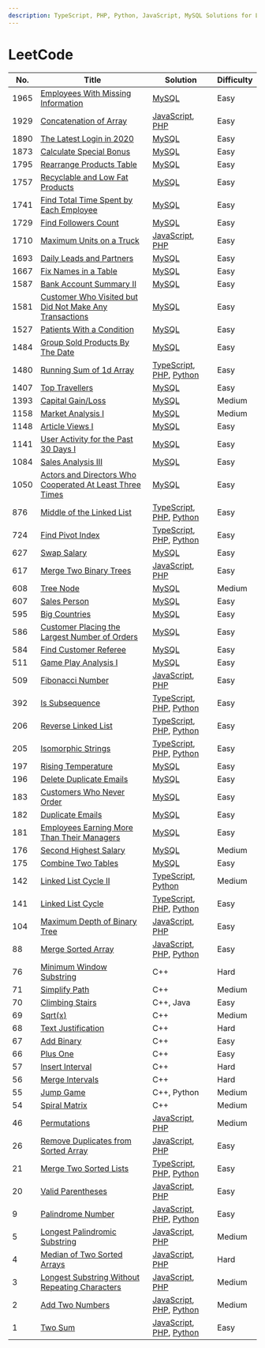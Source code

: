 ```yaml
---
description: TypeScript, PHP, Python, JavaScript, MySQL Solutions for Leetcode
---
```


# LeetCode

| No.  | Title                                                                                                                                  | Solution                                                                                                                                                                                | Difficulty |
| ---- | -------------------------------------------------------------------------------------------------------------------------------------- | --------------------------------------------------------------------------------------------------------------------------------------------------------------------------------------- | ---------- |
| 1965 | [Employees With Missing Information](problems/1965.-employees-with-missing-information.md)                                             | [MySQL](problems/1965.-employees-with-missing-information.md#javascript)                                                                                                                | Easy       |
| 1929 | [Concatenation of Array](problems/1929.-concatenation-of-array.md)                                                                     | [JavaScript](problems/1929.-concatenation-of-array.md#javascript), [PHP](problems/1929.-concatenation-of-array.md#javascript-1)                                                         | Easy       |
| 1890 | [The Latest Login in 2020](problems/1890.-the-latest-login-in-2020.md)                                                                 | [MySQL](problems/1890.-the-latest-login-in-2020.md#javascript)                                                                                                                          | Easy       |
| 1873 | [Calculate Special Bonus](problems/1873.-calculate-special-bonus.md)                                                                   | [MySQL](problems/1873.-calculate-special-bonus.md#javascript)                                                                                                                           | Easy       |
| 1795 | [Rearrange Products Table](problems/1795.-rearrange-products-table.md)                                                                 | [MySQL](problems/1795.-rearrange-products-table.md#javascript)                                                                                                                          | Easy       |
| 1757 | [Recyclable and Low Fat Products](problems/1757.-recyclable-and-low-fat-products.md)                                                   | [MySQL](problems/1757.-recyclable-and-low-fat-products.md#javascript)                                                                                                                   | Easy       |
| 1741 | [Find Total Time Spent by Each Employee](problems/1741.-find-total-time-spent-by-each-employee.md)                                     | [MySQL](problems/1741.-find-total-time-spent-by-each-employee.md#javascript)                                                                                                            | Easy       |
| 1729 | [Find Followers Count](problems/1729.-find-followers-count.md)                                                                         | [MySQL](problems/1729.-find-followers-count.md#javascript)                                                                                                                              | Easy       |
| 1710 | [Maximum Units on a Truck](problems/1710.-maximum-units-on-a-truck.md)                                                                 | [JavaScript](problems/1710.-maximum-units-on-a-truck.md#javascript), [PHP](problems/1710.-maximum-units-on-a-truck.md#javascript-1)                                                     | Easy       |
| 1693 | [Daily Leads and Partners](problems/1693.-daily-leads-and-partners.md)                                                                 | [MySQL](problems/1693.-daily-leads-and-partners.md#javascript)                                                                                                                          | Easy       |
| 1667 | [Fix Names in a Table](problems/1667.-fix-names-in-a-table.md)                                                                         | [MySQL](problems/1667.-fix-names-in-a-table.md#javascript)                                                                                                                              | Easy       |
| 1587 | [Bank Account Summary II](problems/1587.-bank-account-summary-ii.md)                                                                   | [MySQL](problems/1587.-bank-account-summary-ii.md#javascript)                                                                                                                           | Easy       |
| 1581 | [Customer Who Visited but Did Not Make Any Transactions](problems/1581.-customer-who-visited-but-did-not-make-any-transactions.md)     | [MySQL](problems/1581.-customer-who-visited-but-did-not-make-any-transactions.md#javascript)                                                                                            | Easy       |
| 1527 | [Patients With a Condition](problems/1527.-patients-with-a-condition.md)                                                               | [MySQL](problems/1527.-patients-with-a-condition.md#javascript)                                                                                                                         | Easy       |
| 1484 | [Group Sold Products By The Date](problems/1484.-group-sold-products-by-the-date.md)                                                   | [MySQL](problems/1484.-group-sold-products-by-the-date.md#javascript)                                                                                                                   | Easy       |
| 1480 | [Running Sum of 1d Array](problems/1480.-running-sum-of-1d-array.md)                                                                   | [TypeScript](problems/1480.-running-sum-of-1d-array.md#typescript), [PHP](problems/1480.-running-sum-of-1d-array.md#php), [Python](problems/1480.-running-sum-of-1d-array.md#python)    | Easy       |
| 1407 | [Top Travellers](problems/1407.-top-travellers.md)                                                                                     | [MySQL](problems/1407.-top-travellers.md#javascript)                                                                                                                                    | Easy       |
| 1393 | [Capital Gain/Loss](problems/1393.-capital-gain-loss.md)                                                                               | [MySQL](problems/1393.-capital-gain-loss.md#javascript)                                                                                                                                 | Medium     |
| 1158 | [Market Analysis I](problems/1158.-market-analysis-i.md)                                                                               | [MySQL](problems/1158.-market-analysis-i.md#javascript)                                                                                                                                 | Medium     |
| 1148 | [Article Views I](problems/1148.-article-views-i.md)                                                                                   | [MySQL](problems/1148.-article-views-i.md#javascript)                                                                                                                                   | Easy       |
| 1141 | [User Activity for the Past 30 Days I](problems/1141.-user-activity-for-the-past-30-days-i.md)                                         | [MySQL](problems/1141.-user-activity-for-the-past-30-days-i.md#javascript)                                                                                                              | Easy       |
| 1084 | [Sales Analysis III](problems/1084.-sales-analysis-iii.md)                                                                             | [MySQL](problems/1084.-sales-analysis-iii.md#javascript)                                                                                                                                | Easy       |
| 1050 | [Actors and Directors Who Cooperated At Least Three Times](problems/1050.-actors-and-directors-who-cooperated-at-least-three-times.md) | [MySQL](problems/1050.-actors-and-directors-who-cooperated-at-least-three-times.md#javascript)                                                                                          | Easy       |
| 876  | [Middle of the Linked List](problems/876.-middle-of-the-linked-list.md)                                                                | [TypeScript](problems/876.-middle-of-the-linked-list.md#typescript), [PHP](problems/876.-middle-of-the-linked-list.md#php), [Python](problems/876.-middle-of-the-linked-list.md#python) | Easy       |
| 724  | [Find Pivot Index](problems/724.-find-pivot-index.md)                                                                                  | [TypeScript](problems/724.-find-pivot-index.md#javascript), [PHP](problems/724.-find-pivot-index.md#javascript-1), [Python](problems/724.-find-pivot-index.md#javascript-2)             | Easy       |
| 627  | [Swap Salary](problems/627.-swap-salary.md)                                                                                            | [MySQL](problems/627.-swap-salary.md#javascript)                                                                                                                                        | Easy       |
| 617  | [Merge Two Binary Trees](problems/617.-merge-two-binary-trees.md)                                                                      | [JavaScript](problems/617.-merge-two-binary-trees.md#javascript), [PHP](problems/617.-merge-two-binary-trees.md#javascript-1)                                                           | Easy       |
| 608  | [Tree Node](problems/608.-tree-node.md)                                                                                                | [MySQL](problems/608.-tree-node.md#javascript)                                                                                                                                          | Medium     |
| 607  | [Sales Person](problems/607.-sales-person.md)                                                                                          | [MySQL](problems/607.-sales-person.md#javascript)                                                                                                                                       | Easy       |
| 595  | [Big Countries](problems/595.-big-countries.md)                                                                                        | [MySQL](problems/595.-big-countries.md#javascript)                                                                                                                                      | Easy       |
| 586  | [Customer Placing the Largest Number of Orders](problems/586.-customer-placing-the-largest-number-of-orders.md)                        | [MySQL](problems/586.-customer-placing-the-largest-number-of-orders.md#javascript)                                                                                                      | Easy       |
| 584  | [Find Customer Referee](problems/584.-find-customer-referee.md)                                                                        | [MySQL](problems/584.-find-customer-referee.md#javascript)                                                                                                                              | Easy       |
| 511  | [Game Play Analysis I](problems/511.-game-play-analysis-i.md)                                                                          | [MySQL](problems/511.-game-play-analysis-i.md#javascript)                                                                                                                               | Easy       |
| 509  | [Fibonacci Number](problems/509.-fibonacci-number.md)                                                                                  | [JavaScript](problems/509.-fibonacci-number.md#javascript), [PHP](problems/509.-fibonacci-number.md#javascript-1)                                                                       | Easy       |
| 392  | [Is Subsequence](problems/392.-is-subsequence.md)                                                                                      | [TypeScript](problems/392.-is-subsequence.md#typescript), [PHP](problems/392.-is-subsequence.md#php), [Python](problems/392.-is-subsequence.md#python)                                  | Easy       |
| 206  | [Reverse Linked List](problems/206.-reverse-linked-list.md)                                                                            | [TypeScript](problems/206.-reverse-linked-list.md#typescript), [PHP](problems/206.-reverse-linked-list.md#php), [Python](problems/206.-reverse-linked-list.md#python)                   | Easy       |
| 205  | [Isomorphic Strings](problems/205.-isomorphic-strings.md)                                                                              | [TypeScript](problems/205.-isomorphic-strings.md#typescript), [PHP](problems/205.-isomorphic-strings.md#php), [Python](problems/205.-isomorphic-strings.md#python)                      | Easy       |
| 197  | [Rising Temperature](problems/197.-rising-temperature.md)                                                                              | [MySQL](problems/197.-rising-temperature.md#javascript)                                                                                                                                 | Easy       |
| 196  | [Delete Duplicate Emails](problems/196.-delete-duplicate-emails.md)                                                                    | [MySQL](problems/196.-delete-duplicate-emails.md#javascript)                                                                                                                            | Easy       |
| 183  | [Customers Who Never Order](problems/183.-customers-who-never-order.md)                                                                | [MySQL](problems/183.-customers-who-never-order.md#javascript)                                                                                                                          | Easy       |
| 182  | [Duplicate Emails](problems/182.-duplicate-emails.md)                                                                                  | [MySQL](problems/182.-duplicate-emails.md#javascript)                                                                                                                                   | Easy       |
| 181  | [Employees Earning More Than Their Managers](problems/181.-employees-earning-more-than-their-managers.md)                              | [MySQL](problems/181.-employees-earning-more-than-their-managers.md#javascript)                                                                                                         | Easy       |
| 176  | [Second Highest Salary](problems/176.-second-highest-salary.md)                                                                        | [MySQL](problems/176.-second-highest-salary.md#javascript)                                                                                                                              | Medium     |
| 175  | [Combine Two Tables](problems/175.-combine-two-tables.md)                                                                              | [MySQL](problems/175.-combine-two-tables.md#javascript)                                                                                                                                 | Easy       |
| 142  | [Linked List Cycle II](problems/142.-linked-list-cycle-ii.md)                                                                          | [TypeScript](problems/142.-linked-list-cycle-ii.md#typescript), [Python](problems/142.-linked-list-cycle-ii.md#python)                                                                  | Medium     |
| 141  | [Linked List Cycle](problems/141.-linked-list-cycle.md)                                                                                | [TypeScript](problems/141.-linked-list-cycle.md#typescript), [PHP](problems/141.-linked-list-cycle.md#php), [Python](problems/141.-linked-list-cycle.md#python)                         | Easy       |
| 104  | [Maximum Depth of Binary Tree](problems/104.-maximum-depth-of-binary-tree.md)                                                          | [JavaScript](problems/104.-maximum-depth-of-binary-tree.md#javascript), [PHP](problems/104.-maximum-depth-of-binary-tree.md#javascript-1)                                               | Easy       |
| 88   | [Merge Sorted Array](problems/88.-merge-sorted-array.md)                                                                               | [JavaScript](problems/88.-merge-sorted-array.md#javascript), [PHP](problems/88.-merge-sorted-array.md#php), [Python](problems/88.-merge-sorted-array.md#python)                         | Easy       |
| 76   | [Minimum Window Substring](https://leetcode.com/problems/minimum-window-substring/)                                                    | C++                                                                                                                                                                                     | Hard       |
| 71   | [Simplify Path](https://leetcode.com/problems/simplify-path/)                                                                          | C++                                                                                                                                                                                     | Medium     |
| 70   | [Climbing Stairs](https://leetcode.com/problems/climbing-stairs/)                                                                      | C++, Java                                                                                                                                                                               | Easy       |
| 69   | [Sqrt(x)](https://leetcode.com/problems/sqrtx/)                                                                                        | C++                                                                                                                                                                                     | Medium     |
| 68   | [Text Justification](https://leetcode.com/problems/text-justification/)                                                                | C++                                                                                                                                                                                     | Hard       |
| 67   | [Add Binary](https://leetcode.com/problems/add-binary/)                                                                                | C++                                                                                                                                                                                     | Easy       |
| 66   | [Plus One](https://leetcode.com/problems/plus-one/)                                                                                    | C++                                                                                                                                                                                     | Easy       |
| 57   | [Insert Interval](https://leetcode.com/problems/insert-interval/)                                                                      | C++                                                                                                                                                                                     | Hard       |
| 56   | [Merge Intervals](https://leetcode.com/problems/merge-intervals/)                                                                      | C++                                                                                                                                                                                     | Hard       |
| 55   | [Jump Game](https://leetcode.com/problems/jump-game/)                                                                                  | C++, Python                                                                                                                                                                             | Medium     |
| 54   | [Spiral Matrix](https://leetcode.com/problems/spiral-matrix/)                                                                          | C++                                                                                                                                                                                     | Medium     |
| 46   | [Permutations](problems/46.-permutations.md)                                                                                           | [JavaScript](problems/46.-permutations.md#javascript), [PHP](problems/46.-permutations.md#javascript-1)                                                                                 | Medium     |
| 26   | [Remove Duplicates from Sorted Array](problems/26.-remove-duplicates-from-sorted-array.md)                                             | [JavaScript](problems/26.-remove-duplicates-from-sorted-array.md#javascript), [PHP](problems/26.-remove-duplicates-from-sorted-array.md#javascript-1)                                   | Easy       |
| 21   | [Merge Two Sorted Lists](problems/21.-merge-two-sorted-lists.md)                                                                       | [TypeScript](problems/21.-merge-two-sorted-lists.md#typescript), [PHP](problems/21.-merge-two-sorted-lists.md#php), [Python](problems/21.-merge-two-sorted-lists.md#python)             | Easy       |
| 20   | [Valid Parentheses](problems/20.-valid-parentheses.md)                                                                                 | [JavaScript](problems/20.-valid-parentheses.md#javascript), [PHP](problems/20.-valid-parentheses.md#javascript-1)                                                                       | Easy       |
| 9    | [Palindrome Number](problems/9.-palindrome-number.md)                                                                                  | [JavaScript](problems/9.-palindrome-number.md#javascript), [PHP](problems/9.-palindrome-number.md#javascript-1), [Python](problems/9.-palindrome-number.md#javascript-2)                | Easy       |
| 5    | [Longest Palindromic Substring](problems/5.-longest-palindromic-substring.md)                                                          | [JavaScript](problems/5.-longest-palindromic-substring.md#javascript), [PHP](problems/5.-longest-palindromic-substring.md#javascript-1)                                                 | Medium     |
| 4    | [Median of Two Sorted Arrays](problems/4.-median-of-two-sorted-arrays.md)                                                              | [JavaScript](problems/4.-median-of-two-sorted-arrays.md#javascript), [PHP](problems/4.-median-of-two-sorted-arrays.md#javascript-1)                                                     | Hard       |
| 3    | [Longest Substring Without Repeating Characters](problems/3.-longest-substring-without-repeating-characters.md)                        | [JavaScript](problems/3.-longest-substring-without-repeating-characters.md#javascript), [PHP](problems/3.-longest-substring-without-repeating-characters.md#javascript-1)               | Medium     |
| 2    | [Add Two Numbers](problems/2.-add-two-numbers.md)                                                                                      | [JavaScript](problems/2.-add-two-numbers.md#javascript), [PHP](problems/2.-add-two-numbers.md#javascript-1), [Python](problems/2.-add-two-numbers.md#javascript-2)                      | Medium     |
| 1    | [Two Sum](problems/1.-two-sum.md)                                                                                                      | [JavaScript](problems/1.-two-sum.md#javascript), [PHP](problems/1.-two-sum.md#php), [Python](problems/1.-two-sum.md#python)                                                             | Easy       |
